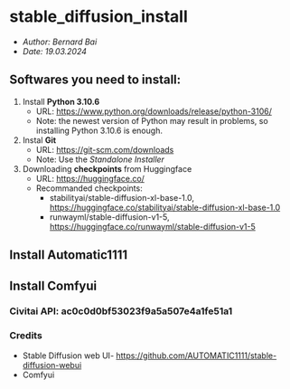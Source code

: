 # stable_diffusion_install
   - *Author: Bernard Bai*
   - *Date: 19.03.2024*

## Softwares you need to install:
1. Install **Python 3.10.6**
   + URL: https://www.python.org/downloads/release/python-3106/
   + Note: the newest version of Python may result in problems, so installing Python 3.10.6 is enough.
2. Instal **Git**
   + URL: https://git-scm.com/downloads 
   + Note: Use the *Standalone Installer*
3. Downloading **checkpoints** from Huggingface
   + URL: https://huggingface.co/
   + Recommanded checkpoints:
      * stabilityai/stable-diffusion-xl-base-1.0, https://huggingface.co/stabilityai/stable-diffusion-xl-base-1.0
      * runwayml/stable-diffusion-v1-5, https://huggingface.co/runwayml/stable-diffusion-v1-5

## Install Automatic1111

## Install Comfyui


### Civitai API: ac0c0d0bf53023f9a5a507e4a1fe51a1
### Credits
   - Stable Diffusion web UI- https://github.com/AUTOMATIC1111/stable-diffusion-webui
   - Comfyui
